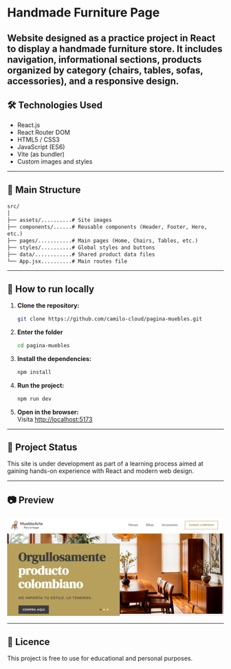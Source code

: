 # Handmade Furniture Page

Website designed as a practice project in **React** to display a handmade furniture store. It includes navigation, informational sections, products organized by category (chairs, tables, sofas, accessories), and a responsive design.
---

## 🛠️ Technologies Used

- React.js
- React Router DOM
- HTML5 / CSS3
- JavaScript (ES6)
- Vite (as bundler)
- Custom images and styles

---

## 📁 Main Structure
```
src/
│
├── assets/..........# Site images
├── components/......# Reusable components (Header, Footer, Hero, etc.)
├── pages/...........# Main pages (Home, Chairs, Tables, etc.)
├── styles/..........# Global styles and buttons
├── data/............# Shared product data files
└── App.jsx..........# Main routes file

```

---

## 🚀 How to run locally

1. **Clone the repository:**
   ```bash
   git clone https://github.com/camilo-cloud/pagina-muebles.git
   ```

2. **Enter the folder**
   ```bash
   cd pagina-muebles
   ```

3. **Install the dependencies:**
   ```bash
   npm install
   ```

4. **Run the project:**
   ```bash
   npm run dev
   ```

5. **Open in the browser:**  
   Visita [http://localhost:5173](http://localhost:5173)

---

## 📌 Project Status

This site is under development as part of a learning process aimed at gaining hands-on experience with React and modern web design.

---

## 📷 Preview

![Project Cover Image](src/assets/images/portada.PNG)


---

## 📄 Licence

This project is free to use for educational and personal purposes.